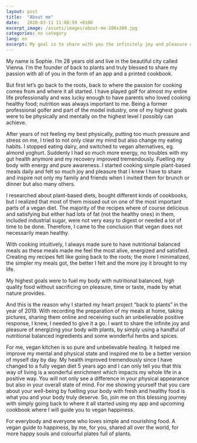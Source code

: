```yaml
---
layout: post
title:  "About me"
date:   2020-03-11 11:08:59 +0100
excerpt_image: /assets/images/about-me-200x300.jpg
categories: no category
lang: en
excerpt: My goal is to share with you the infinitely joy and pleasure of energizing your body with plants, by simply using a handful of nutritional balanced ingredients and some wonderful herbs and spices.
---
```

My name is Sophie. I’m 28 years old and live in the beautiful city called Vienna. I’m the founder of back to plants and truly blessed to share my passion with all of you in the form of an app and a printed cookbook.

But first let’s go back to the roots, back to where the passion for cooking comes from and where it all started. I have played golf for almost my entire life professionally and was lucky enough to have parents who loved cooking healthy food; nutrition was always important to me. Being a former professional golfer and part of the model industry, one of my highest goals were to be physically and mentally on the highest level I possibly can achieve.

After years of not feeling my best physically, putting too much pressure and stress on me, I tried to not only clear my mind but also change my eating habits. I stopped eating dairy, and switched to vegan alternatives, eg. almond yoghurt. Suddenly I had so much more energy, no troubles with my gut health anymore and my recovery improved tremendously. Fuelling my body with energy and pure awareness.
I started cooking simple plant-based meals daily and felt so much joy and pleasure that I knew I have to share and inspire not only my family and friends when I invited them for brunch or dinner but also many others.

I researched about plant-based diets, bought different kinds of cookbooks, but I realized that most of them missed out on one of the most important parts of a vegan diet. The majority of the recipes where of course delicious and satisfying but either had lots of fat (not the healthy ones) in them, included industrial sugar, were not very easy to digest or needed a lot of time to be done. Therefore, I came to the conclusion that vegan does not necessarily mean healthy.

With cooking intuitively, I always made sure to have nutritional balanced meals as these meals made me feel the most alive, energized and satisfied. Creating my recipes felt like going back to the roots; the more I minimalized, the simpler my meals got, the better I felt and the more joy it brought to my life.

My highest goals were to fuel my body with nutritional balanced, high quality food without sacrificing on pleasure, time or taste, made by what nature provides.

And this is the reason why I started my heart project “back to plants” in the year of 2019. With recording the preparation of my meals at home, taking pictures, sharing them online and receiving such an unbelievable positive response, I knew, I needed to give it a go. I want to share the infinite joy and pleasure of energizing your body with plants, by simply using a handful of nutritional balanced ingredients and some wonderful herbs and spices.

For me, vegan kitchen is so pure and unbelievable healing. It helped me improve my mental and physical state and inspired me to be a better version of myself day by day. My health improved tremendously since I have changed to a fully vegan diet 5 years ago and I can only tell you that this way of living is a wonderful enrichment which impacts my whole life in a positive way. You will not only see a difference in your physical appearance but also in your overall state of mind. For me showing yourself that you care about your well-being by fuelling your body with fresh and healthy food is what you and your body truly deserve.
So, join me on this blessing journey with simply going back to where it all started using my app and upcoming cookbook where I will guide you to vegan happiness.

For everybody and everyone who loves simple and nourishing food. A vegan guide to happiness, by me, for you, shared all over the world, for more happy souls and colourful plates full of plants.
